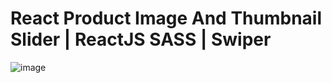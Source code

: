 # React Product Image And Thumbnail Slider | ReactJS SASS | Swiper

![image](https://user-images.githubusercontent.com/104615629/196391630-74e740b7-76d9-4707-abd5-242cd78e51b9.png)

